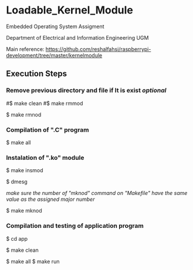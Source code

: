 # Loadable_Kernel_Module
Embedded Operating System Assigment

Department of Electrical and Information Engineering UGM

Main reference:
https://github.com/reshalfahsi/raspberrypi-development/tree/master/kernelmodule

## Execution Steps
### Remove previous directory and file if It is exist *optional*
#$ make clean
#$ make rmmod

$ make rmnod

### Compilation of ".C" program
$ make all

### Instalation of ".ko" module
$ make insmod

$ dmesg 

*make sure the number of "mknod" command on "Makefile" have the same value as the assigned major number*

$ make mknod

### Compilation and testing of application program
$ cd app

$ make clean

$ make all
$ make run
